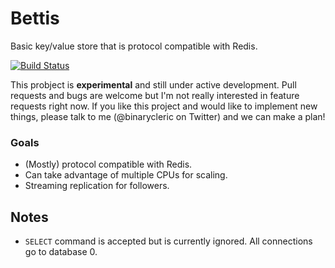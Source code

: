 # Bettis

Basic key/value store that is protocol compatible with Redis.

[![Build Status](https://travis-ci.org/binarycleric/bettis.svg?branch=master)](https://travis-ci.org/binarycleric/bettis)

This probject is **experimental** and still under active development. Pull
requests and bugs are welcome but I'm not really interested in feature requests
right now. If you like this project and would like to implement new things, please
talk to me (@binarycleric on Twitter) and we can make a plan!

### Goals

* (Mostly) protocol compatible with Redis.
* Can take advantage of multiple CPUs for scaling.
* Streaming replication for followers.

## Notes

* `SELECT` command is accepted but is currently ignored. All connections go to database 0.
